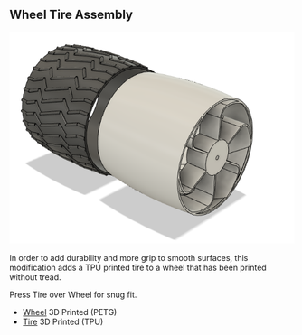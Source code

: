 ## Wheel Tire Assembly
![Tire and Wheel](/Images/Wheel_Tire_Assy.png?raw=true "Tire and Wheel")

In order to add durability and more grip to smooth surfaces, this modification adds a TPU printed tire to a wheel that has been printed without tread.
 
 Press Tire over Wheel for snug fit.

+ [Wheel](https://github.com/jrjennings/Audacity/blob/main/3d%20Prints/Wheel_Left_R1.stl)  3D Printed (PETG)
+ [Tire](https://github.com/jrjennings/Audacity/blob/main/3d%20Prints/Tire.stl) 3D Printed (TPU)
